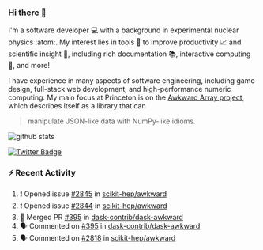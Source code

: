 ### Hi there 👋 

I'm a software developer 💻 with a background in experimental nuclear physics :atom:. My interest lies in tools :wrench: to improve productivity :chart_with_upwards_trend: and scientific insight :telescope:, including rich documentation 📚, interactive computing 🧮, and more! 

I have experience in many aspects of software engineering, including game design, full-stack web development, and high-performance numeric computing. My main focus at Princeton is on the [Awkward Array project](awkward-array.org/), which describes itself as a library that can 
> manipulate JSON-like data with NumPy-like idioms.

![github stats](https://github-readme-stats.vercel.app/api?username=agoose77&show_icons=true&hide_rank=true&hide_title=true&bg_color=30,e76445,904e95&text_color=efe3ec&icon_color=efe3ec)
<!--
**agoose77/agoose77** is a ✨ _special_ ✨ repository because its `README.md` (this file) appears on your GitHub profile.

Here are some ideas to get you started:

- 🔭 I’m currently working on ...
- 🌱 I’m currently learning ...
- 👯 I’m looking to collaborate on ...
- 🤔 I’m looking for help with ...
- 💬 Ask me about ...
- 📫 How to reach me: ...
- 😄 Pronouns: ...
- ⚡ Fun fact: ...
-->

[![Twitter Badge](https://img.shields.io/twitter/follow/agoose77?style=flat-square&logo=Twitter&logoColor=white&color=cornflowerblue)](https://twitter.com/agoose77)

### :zap: Recent Activity

<!--START_SECTION:activity-->
1. ❗ Opened issue [#2845](https://github.com/scikit-hep/awkward/issues/2845) in [scikit-hep/awkward](https://github.com/scikit-hep/awkward)
2. ❗ Opened issue [#2844](https://github.com/scikit-hep/awkward/issues/2844) in [scikit-hep/awkward](https://github.com/scikit-hep/awkward)
3. 🎉 Merged PR [#395](https://github.com/dask-contrib/dask-awkward/pull/395) in [dask-contrib/dask-awkward](https://github.com/dask-contrib/dask-awkward)
4. 🗣 Commented on [#395](https://github.com/dask-contrib/dask-awkward/pull/395#issuecomment-1821316787) in [dask-contrib/dask-awkward](https://github.com/dask-contrib/dask-awkward)
5. 🗣 Commented on [#2818](https://github.com/scikit-hep/awkward/pull/2818#issuecomment-1820883233) in [scikit-hep/awkward](https://github.com/scikit-hep/awkward)
<!--END_SECTION:activity-->

